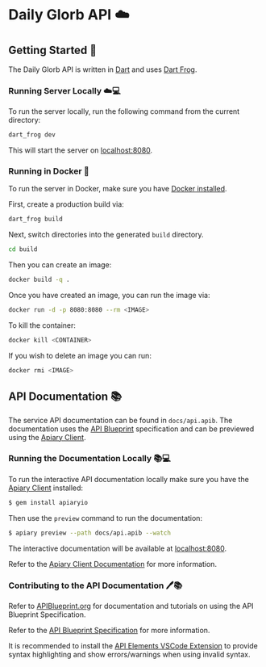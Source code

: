 # Daily Glorb API ☁️

## Getting Started 🚀

The Daily Glorb API is written in [Dart](https://dart.dev) and uses [Dart Frog](https://verygoodopensource.github.io/dart_frog).

### Running Server Locally ☁️💻

To run the server locally, run the following command from the current directory:

```sh
dart_frog dev
```

This will start the server on [localhost:8080](http://localhost:8080).

### Running in Docker 🐳

To run the server in Docker, make sure you have [Docker installed](https://docs.docker.com/get-docker/).

First, create a production build via:

```sh
dart_frog build
```

Next, switch directories into the generated `build` directory.

```sh
cd build
```

Then you can create an image:

```sh
docker build -q .
```

Once you have created an image, you can run the image via:

```sh
docker run -d -p 8080:8080 --rm <IMAGE>
```

To kill the container:

```sh
docker kill <CONTAINER>
```

If you wish to delete an image you can run:

```sh
docker rmi <IMAGE>
```

## API Documentation 📚

The service API documentation can be found in `docs/api.apib`. The documentation uses the [API Blueprint](https://github.com/apiaryio/api-blueprint) specification and can be previewed using the [Apiary Client](https://github.com/apiaryio/apiary-client).

### Running the Documentation Locally 📚💻

To run the interactive API documentation locally make sure you have the [Apiary Client](https://github.com/apiaryio/apiary-client) installed:

```sh
$ gem install apiaryio
```

Then use the `preview` command to run the documentation:

```sh
$ apiary preview --path docs/api.apib --watch
```

The interactive documentation will be available at [localhost:8080](http://localhost:8080).

Refer to the [Apiary Client Documentation](https://help.apiary.io/tools/apiary-cli) for more information.

### Contributing to the API Documentation 🖊️📚

Refer to [APIBlueprint.org](https://apiblueprint.org/) for documentation and tutorials on using the API Blueprint Specification.

Refer to the [API Blueprint Specification](https://github.com/apiaryio/api-blueprint/blob/master/API%20Blueprint%20Specification.md) for more information.

It is recommended to install the [API Elements VSCode Extension](https://marketplace.visualstudio.com/items?itemName=vncz.vscode-apielements) to provide syntax highlighting and show errors/warnings when using invalid syntax.

